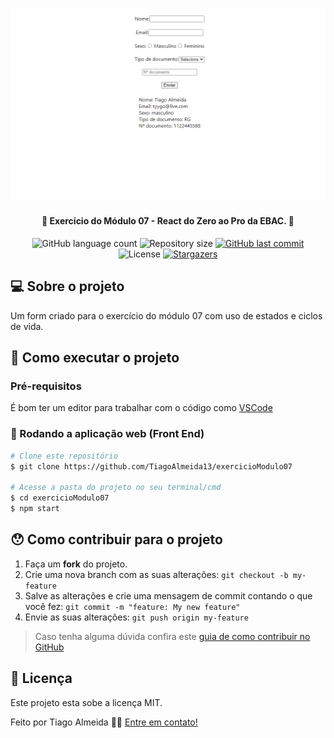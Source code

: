 <h1 align="center"> <img alt="layout" title="#layout" src="./src/assets/images/exemplo.jpg" /> </h1>

<h4 align="center"> 
	🚧 Exercício do Módulo 07 - React do Zero ao Pro da EBAC. 🚧
</h4>

<p align="center">
  <img alt="GitHub language count" src="https://img.shields.io/github/languages/count/TiagoAlmeida13/exercicioModulo07?color=%2304D361">

  <img alt="Repository size" src="https://img.shields.io/github/repo-size/TiagoAlmeida13/exercicioModulo07">

  	
  
  <a href="https://github.com/TiagoAlmeida13/portfolio/commits/master">
    <img alt="GitHub last commit" src="https://img.shields.io/github/last-commit/TiagoAlmeida13/exercicioModulo07">
  </a>

  <img alt="License" src="https://img.shields.io/badge/license-MIT-brightgreen">
   <a href="https://github.com/TiagoAlmeida13/exercicioModulo07/stargazers">
    <img alt="Stargazers" src="https://img.shields.io/github/stars/TiagoAlmeida13/exercicioModulo07?style=social">
  </a>
</p>

## 💻 Sobre o projeto

Um form criado para o exercício do módulo 07 com uso de estados e ciclos de vida.

## 🚀 Como executar o projeto

### Pré-requisitos
É bom ter um editor para trabalhar com o código como [VSCode][vscode]

### 🧭 Rodando a aplicação web (Front End)

```bash
# Clone este repositório
$ git clone https://github.com/TiagoAlmeida13/exercicioModulo07

# Acesse a pasta do projeto no seu terminal/cmd
$ cd exercicioModulo07
$ npm start
```

## 😯 Como contribuir para o projeto

1. Faça um **fork** do projeto.
2. Crie uma nova branch com as suas alterações: `git checkout -b my-feature`
3. Salve as alterações e crie uma mensagem de commit contando o que você fez: `git commit -m "feature: My new feature"`
4. Envie as suas alterações: `git push origin my-feature`
> Caso tenha alguma dúvida confira este [guia de como contribuir no GitHub](https://github.com/firstcontributions/first-contributions)


## 📝 Licença

Este projeto esta sobe a licença MIT.

Feito por Tiago Almeida 👋🏽 [Entre em contato!](linkedin.com/in/tiago-machadoalmeida/)

[vscode]: https://code.visualstudio.com/
[license]: https://opensource.org/licenses/MIT

